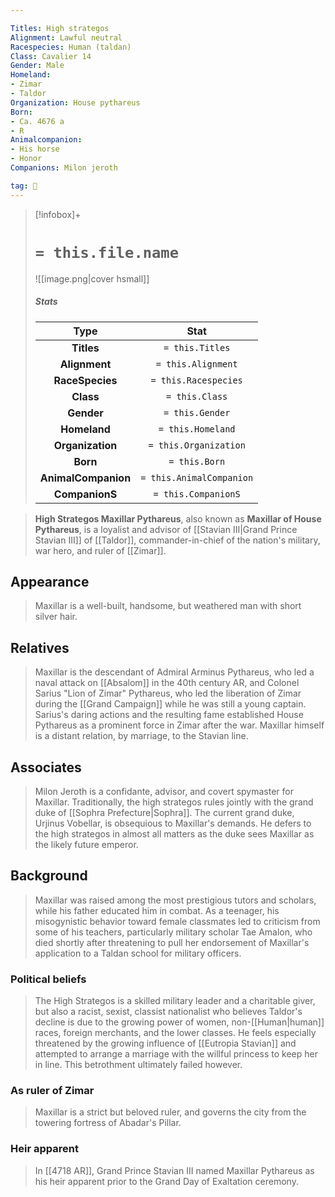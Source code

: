 ```yaml
---

Titles: High strategos
Alignment: Lawful neutral
Racespecies: Human (taldan)
Class: Cavalier 14
Gender: Male
Homeland:
- Zimar
- Taldor
Organization: House pythareus
Born:
- Ca. 4676 a
- R
Animalcompanion:
- His horse
- Honor
Companions: Milon jeroth

tag: 👤️
---
```


> [!infobox]+
> #  `= this.file.name`
> ![[image.png|cover hsmall]]
> ##### Stats
> Type | Stat |
> :---: |:---:|
> **Titles** | `= this.Titles` |
> **Alignment** | `= this.Alignment` |
> **RaceSpecies** | `= this.Racespecies` |
> **Class** | `= this.Class` |
> **Gender** | `= this.Gender` |
> **Homeland** | `= this.Homeland` |
> **Organization** | `= this.Organization` |
> **Born** | `= this.Born` |
> **AnimalCompanion** | `= this.AnimalCompanion` |
> **CompanionS** | `= this.CompanionS` |



> **High Strategos Maxillar Pythareus**, also known as **Maxillar of House Pythareus**, is a loyalist and advisor of [[Stavian III|Grand Prince Stavian III]] of [[Taldor]], commander-in-chief of the nation's military, war hero, and ruler of [[Zimar]].



## Appearance

> Maxillar is a well-built, handsome, but weathered man with short silver hair.


## Relatives

> Maxillar is the descendant of Admiral Arminus Pythareus, who led a naval attack on [[Absalom]] in the 40th century AR, and Colonel Sarius "Lion of Zimar" Pythareus, who led the liberation of Zimar during the [[Grand Campaign]] while he was still a young captain. Sarius's daring actions and the resulting fame established House Pythareus as a prominent force in Zimar after the war.
> Maxillar himself is a distant relation, by marriage, to the Stavian line.


## Associates

> Milon Jeroth is a confidante, advisor, and covert spymaster for Maxillar.
> Traditionally, the high strategos rules jointly with the grand duke of [[Sophra Prefecture|Sophra]]. The current grand duke, Urjinus Vobellar, is obsequious to Maxillar's demands. He defers to the high strategos in almost all matters as the duke sees Maxillar as the likely future emperor.


## Background

> Maxillar was raised among the most prestigious tutors and scholars, while his father educated him in combat. As a teenager, his misogynistic behavior toward female classmates led to criticism from some of his teachers, particularly military scholar Tae Amalon, who died shortly after threatening to pull her endorsement of Maxillar's application to a Taldan school for military officers.


### Political beliefs

> The High Strategos is a skilled military leader and a charitable giver, but also a racist, sexist, classist nationalist who believes Taldor's decline is due to the growing power of women, non-[[Human|human]] races, foreign merchants, and the lower classes. He feels especially threatened by the growing influence of [[Eutropia Stavian]] and attempted to arrange a marriage with the willful princess to keep her in line. This betrothment ultimately failed however.


### As ruler of Zimar

> Maxillar is a strict but beloved ruler, and governs the city from the towering fortress of Abadar's Pillar.


### Heir apparent

> In [[4718 AR]], Grand Prince Stavian III named Maxillar Pythareus as his heir apparent prior to the Grand Day of Exaltation ceremony.







